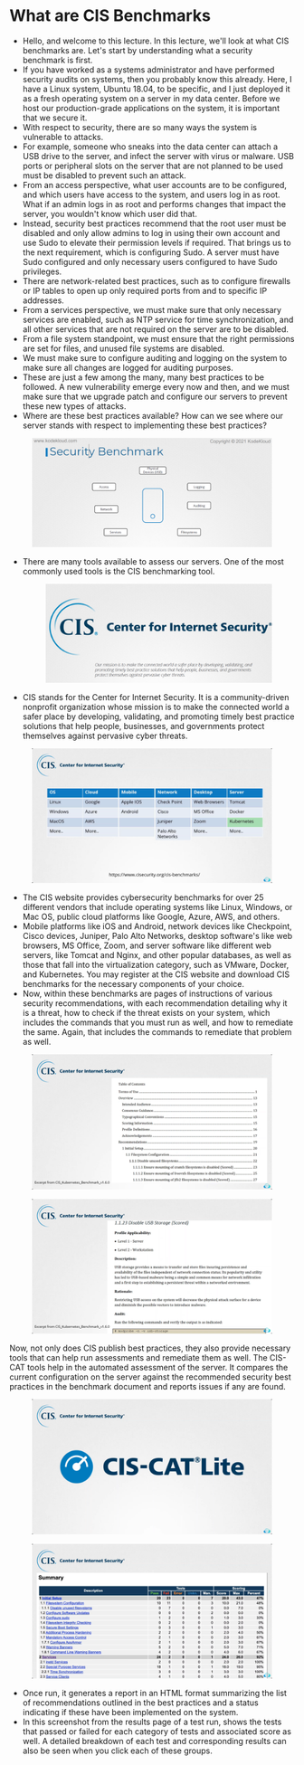 # What are CIS Benchmarks



* Hello, and welcome to this lecture. In this lecture, we'll look at what CIS benchmarks are. Let's start by understanding what a security benchmark is first.
* &#x20;If you have worked as a systems administrator and have performed security audits on systems, then you probably know this already. Here, I have a Linux system, Ubuntu 18.04, to be specific, and I just deployed it as a fresh operating system on a server in my data center. Before we host our production-grade applications on the system, it is important that we secure it.&#x20;
* With respect to security, there are so many ways the system is vulnerable to attacks.&#x20;
* For example, someone who sneaks into the data center can attach a USB drive to the server, and infect the server with virus or malware. USB ports or peripheral slots on the server that are not planned to be used must be disabled to prevent such an attack.
* From an access perspective, what user accounts are to be configured, and which users have access to the system, and users log in as root. What if an admin logs in as root and performs changes that impact the server, you wouldn't know which user did that.
* Instead, security best practices recommend that the root user must be disabled and only allow admins to log in using their own account and use Sudo to elevate their permission levels if required. That brings us to the next requirement, which is configuring Sudo. A server must have Sudo configured and only necessary users configured to have Sudo privileges.
* There are network-related best practices, such as to configure firewalls or IP tables to open up only required ports from and to specific IP addresses.&#x20;
* From a services perspective, we must make sure that only necessary services are enabled, such as NTP service for time synchronization, and all other services that are not required on the server are to be disabled.
* From a file system standpoint, we must ensure that the right permissions are set for files, and unused file systems are disabled.&#x20;
* We must make sure to configure auditing and logging on the system to make sure all changes are logged for auditing purposes.
* These are just a few among the many, many best practices to be followed. A new vulnerability emerge every now and then, and we must make sure that we upgrade patch and configure our servers to prevent these new types of attacks.
* Where are these best practices available? How can we see where our server stands with respect to implementing these best practices?

<figure><img src="../.gitbook/assets/image (29) (1).png" alt=""><figcaption></figcaption></figure>

*   There are many tools available to assess our servers. One of the most commonly used tools is the CIS benchmarking tool.

    <figure><img src="../.gitbook/assets/image (1) (1) (1) (1) (1) (1) (1).png" alt=""><figcaption></figcaption></figure>
* CIS stands for the Center for Internet Security. It is a community-driven nonprofit organization whose mission is to make the connected world a safer place by developing, validating, and promoting timely best practice solutions that help people, businesses, and governments protect themselves against pervasive cyber threats.

<figure><img src="../.gitbook/assets/image (2) (1) (1) (1) (1) (1) (1).png" alt=""><figcaption></figcaption></figure>

* &#x20;The CIS website provides cybersecurity benchmarks for over 25 different vendors that include operating systems like Linux, Windows, or Mac OS, public cloud platforms like Google, Azure, AWS, and others.&#x20;
* Mobile platforms like iOS and Android, network devices like Checkpoint, Cisco devices, Juniper, Palo Alto Networks, desktop software's like web browsers, MS Office, Zoom, and server software like different web servers, like Tomcat and Nginx, and other popular databases, as well as those that fall into the virtualization category, such as VMware, Docker, and Kubernetes. You may register at the CIS website and download CIS benchmarks for the necessary components of your choice.
* Now, within these benchmarks are pages of instructions of various security recommendations, with each recommendation detailing why it is a threat, how to check if the threat exists on your system, which includes the commands that you must run as well, and how to remediate the same. Again, that includes the commands to remediate that problem as well.

<figure><img src="../.gitbook/assets/image (4) (1) (1) (1) (1) (1) (1).png" alt=""><figcaption></figcaption></figure>

<figure><img src="../.gitbook/assets/image (5) (1) (1) (1) (1) (1) (1).png" alt=""><figcaption></figcaption></figure>

Now, not only does CIS publish best practices, they also provide necessary tools that can help run assessments and remediate them as well. The CIS-CAT tools help in the automated assessment of the server. It compares the current configuration on the server against the recommended security best practices in the benchmark document and reports issues if any are found.

<figure><img src="../.gitbook/assets/image (6) (1) (1) (1) (1) (1) (1).png" alt=""><figcaption></figcaption></figure>

<figure><img src="../.gitbook/assets/image (7) (1) (1) (1) (1) (1).png" alt=""><figcaption></figcaption></figure>

* Once run, it generates a report in an HTML format summarizing the list of recommendations outlined in the best practices and a status indicating if these have been implemented on the system.
* &#x20;In this screenshot from the results page of a test run, shows the tests that passed or failed for each category of tests and associated score as well. A detailed breakdown of each test and corresponding results can also be seen when you click each of these groups.
